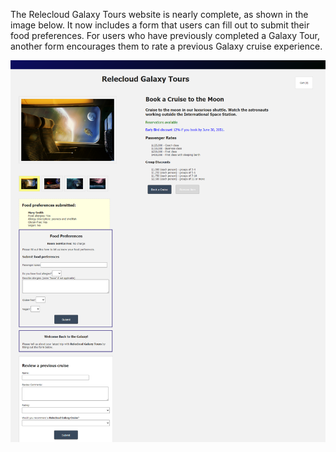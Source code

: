 The Relecloud Galaxy Tours website is nearly complete, as shown in the image below. It now includes a form that users can fill out to submit their food preferences. For users who have previously completed a Galaxy Tour, another form encourages them to rate a previous Galaxy cruise experience. 

![Screenshot showing the HTML page with a selected product image on the left and 4 thumbnail images below it. The first thumbnail from the left is highlighted with a yellow background. Product name and description are displayed on the right. Two components with forms are shown at the bottom left of the screen. A yellow highlighted area includes a listing of food preferences already submitted by the user.](../media/m10_start.png)

